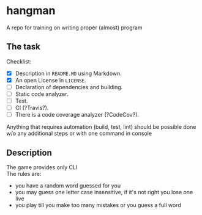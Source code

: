 # hangman
A repo for training on writing proper (almost) program

## The task
Checklist:
- [x] Description in `README.MD` using Markdown.
- [x] An open License in `LICENSE`.
- [ ] Declaration of dependencies and building.
- [ ] Static code analyzer.
- [ ] Test.
- [ ] CI (?Travis?).
- [ ] There is a code coverage analyzer (?CodeCov?).

Anything that requires automation (build, test, lint) should be possible done w/o any additional steps or with one command in console

## Description
The game provides only CLI  
The rules are:
- you have a random word guessed for you
- you may guess one letter case insensitive, if it's not right you lose one live
- you play till you make too many mistakes or you guess a full word
